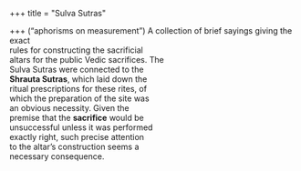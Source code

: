 +++
title = "Sulva Sutras"

+++
(“aphorisms on measurement”) A collection of brief sayings giving the exact  
rules for constructing the sacrificial  
altars for the public Vedic sacrifices. The  
Sulva Sutras were connected to the  
**Shrauta Sutras**, which laid down the  
ritual prescriptions for these rites, of  
which the preparation of the site was  
an obvious necessity. Given the  
premise that the **sacrifice** would be  
unsuccessful unless it was performed  
exactly right, such precise attention  
to the altar’s construction seems a  
necessary consequence.
